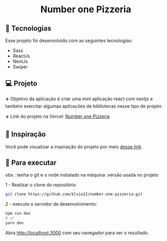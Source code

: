 <h1 align="center">
  Number one Pizzeria
</h1>

## 🚀 Tecnologias

Esse projeto foi desenvolvido com as seguintes tecnologias:

- Sass
- ReactJs
- NextJs
- Swiper

## 💻 Projeto

✈️ Objetivo da aplicação é criar uma mini aplicação react com nextjs e também exercitar algumas aplicações de bibliotecas nesse tipo de projeto

✈️ Link do projeto na Vercel: [Number one Pizzeria](https://number-one-pizzeria.vercel.app/)

## 🔖 Inspiração

Você pode visualizar a inspiração do projeto por meio [desse link](https://www.youtube.com/watch?v=vIxGDq1SPZQ).

##  📜 Para executar

obs : tenha o git e o node instalado na máquina .versão usada no projeto

1 - Realizar o clone do repositório

```bash
git clone https://github.com/klsio22/number-one-pizzeria.git
```

2 - execute o servidor de desenvolvimento:

```bash
npm run dev
# or
yarn dev
```

Abra [http://localhost:3000](http://localhost:3000) com seu navegador para ver o resultado.

